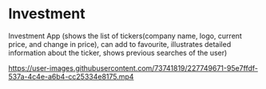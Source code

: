 # Investment
Investment App (shows the list of tickers(company name, logo, current price, and change in price), can add to favourite, illustrates detailed information about the ticker, shows previous searches of the user)



https://user-images.githubusercontent.com/73741819/227749671-95e7ffdf-537a-4c4e-a6b4-cc25334e8175.mp4
